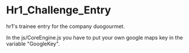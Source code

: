 # Hr1_Challenge_Entry
hr1's trainee entry for the company duogourmet.

In the js/CoreEngine.js you have to put your own google maps key in the variable "GoogleKey".
